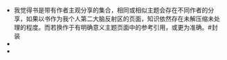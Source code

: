 - 我觉得书是带有作者主观分享的集合，相同或相似主题会存在不同作者的分享，如果以书作为我个人第二大脑反射区的页面，知识依然存在未解压缩未处理的程度。而若换作于有明确意义主题页面中的参考引用，或更为准确。#封装
-
-